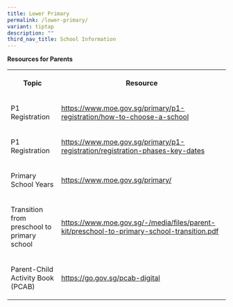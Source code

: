 ```yaml
---
title: Lower Primary
permalink: /lower-primary/
variant: tiptap
description: ""
third_nav_title: School Information
---
```

<p><strong>Resources for Parents</strong>
</p>
<table>
<tbody>
<tr>
<th rowspan="1" colspan="1">
<p>Topic</p>
</th>
<th rowspan="1" colspan="1">
<p>Resource</p>
</th>
</tr>
<tr>
<td rowspan="1" colspan="1">
<p>P1 Registration</p>
</td>
<td rowspan="1" colspan="1">
<p><a href="https://www.moe.gov.sg/primary/p1-registration/how-to-choose-a-school" rel="noopener noreferrer nofollow" target="_blank"><u>https://www.moe.gov.sg/primary/p1-registration/how-to-choose-a-school</u></a>
</p>
</td>
</tr>
<tr>
<td rowspan="1" colspan="1">
<p>P1 Registration</p>
</td>
<td rowspan="1" colspan="1">
<p><a href="https://www.moe.gov.sg/primary/p1-registration/registration-phases-key-dates" rel="noopener noreferrer nofollow" target="_blank"><u>https://www.moe.gov.sg/primary/p1-registration/registration-phases-key-dates</u></a>
</p>
</td>
</tr>
<tr>
<td rowspan="1" colspan="1">
<p>Primary School Years</p>
</td>
<td rowspan="1" colspan="1">
<p><a href="https://www.moe.gov.sg/primary/" rel="noopener noreferrer nofollow" target="_blank"><u>https://www.moe.gov.sg/primary/</u></a>
</p>
</td>
</tr>
<tr>
<td rowspan="1" colspan="1">
<p>Transition from preschool to primary school</p>
</td>
<td rowspan="1" colspan="1">
<p><a href="https://www.moe.gov.sg/-/media/files/parent-kit/preschool-to-primary-school-transition.pdf" rel="noopener noreferrer nofollow" target="_blank"><u>https://www.moe.gov.sg/-/media/files/parent-kit/preschool-to-primary-school-transition.pdf</u></a>
</p>
</td>
</tr>
<tr>
<td rowspan="1" colspan="1">
<p>Parent-Child Activity Book (PCAB)</p>
</td>
<td rowspan="1" colspan="1">
<p><a href="https://go.gov.sg/pcab-digital" rel="noopener noreferrer nofollow" target="_blank"><u>https://go.gov.sg/pcab-digital</u></a>
</p>
</td>
</tr>
</tbody>
</table>
<p></p>